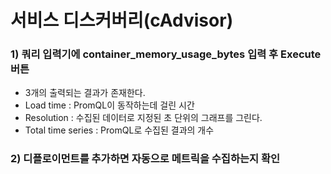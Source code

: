 # 서비스 디스커버리(cAdvisor)
### 1) 쿼리 입력기에 container_memory_usage_bytes 입력 후 Execute 버튼
- 3개의 출력되는 결과가 존재한다.
- Load time : PromQL이 동작하는데 걸린 시간
- Resolution : 수집된 데이터로 지정된 초 단위의 그래프를 그린다.
- Total time series : PromQL로 수집된 결과의 개수

### 2) 디플로이먼트를 추가하면 자동으로 메트릭을 수집하는지 확인
